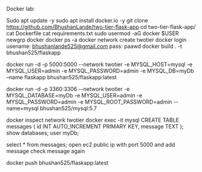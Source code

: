 Docker lab:

Sudo apt update -y 
sudo apt install docker.io -y
git clone https://github.com/BhushanLande/two-tier-flask-app
cd two-tier-flask-app/
cat Dockerfile
cat requirements.txt
sudo usermod -aG docker $USER
newgrp docker
docker ps -a
docker network create twotier
docker login
usename: bhushanlande525@gmail.com
pass: paawd
docker build . -t bhushan525/flaskapp	

docker run -d -p 5000:5000 --network twotier -e MYSQL_HOST=mysql -e MYSQL_USER=admin -e MYSQL_PASSWORD=admin -e MYSQL_DB=myDb –name flaskapp bhushan525/flaskapp:latest

docker run -d -p 3360:3306 --network twotier -e MYSQL_DATABASE=myDb -e MYSQL_USER=admin -e MYSQL_PASSWORD=admin -e MYSQL_ROOT_PASSWORD=admin --name=mysql bhushan525/mysql:5.7

docker inspect network twotier
docker exec -it mysql
CREATE TABLE messages (
    id INT AUTO_INCREMENT PRIMARY KEY,
    message TEXT
);
show databases;
user myDb;

select * from messages;
open ec2 public ip with port 5000 and add message
check message again

docker push bhushan525/flaskapp:latest
